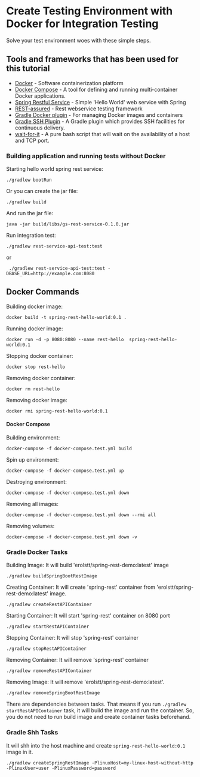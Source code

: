 # Create Testing Environment with Docker for Integration Testing

Solve your test environment woes with these simple steps.

## Tools and frameworks that has been used for this tutorial
* [Docker](https://www.docker.com/) - Software containerization platform
* [Docker Compose](https://github.com/docker/compose) - A tool for defining and running multi-container Docker applications.
* [Spring Restful Service](https://spring.io/guides/gs/rest-service/) - Simple 'Hello World' web service with Spring
* [REST-assured](http://rest-assured.io/) - Rest webservice testing framework
* [Gradle Docker plugin](https://github.com/bmuschko/gradle-docker-plugin) - For managing Docker images and containers
* [Gradle SSH Plugin](https://gradle-ssh-plugin.github.io/) - A Gradle plugin which provides SSH facilities for continuous delivery.
* [wait-for-it](https://github.com/vishnubob/wait-for-it) -  A pure bash script that will wait on the availability of a host and TCP port.

### Building application and running tests without Docker

Starting hello world spring rest service:
```
./gradlew bootRun
```

Or you can create the jar file:
```
./gradlew build
```

And run the jar file:
```
java -jar build/libs/gs-rest-service-0.1.0.jar
```

Run integration test:
```
./gradlew rest-service-api-test:test
```

or
```
 ./gradlew rest-service-api-test:test -DBASE_URL=http://example.com:8080
```

## Docker Commands

Building docker image:

```
docker build -t spring-rest-hello-world:0.1 .
```
Running docker image:

```
docker run -d -p 8080:8080 --name rest-hello  spring-rest-hello-world:0.1
```

Stopping docker container:

```
docker stop rest-hello
```

Removing docker container:

```
docker rm rest-hello
```

Removing docker image:

```
docker rmi spring-rest-hello-world:0.1
```

#### Docker Compose

Building environment:
```
docker-compose -f docker-compose.test.yml build
```

Spin up environment:

```
docker-compose -f docker-compose.test.yml up
```

Destroying environment:

```
docker-compose -f docker-compose.test.yml down
```

Removing all images:
```
docker-compose -f docker-compose.test.yml down --rmi all
```

Removing volumes:
```
docker-compose -f docker-compose.test.yml down -v
```
### Gradle Docker Tasks

Building Image:
It will build 'erolstt/spring-rest-demo:latest' image
```
./gradlew buildSpringBootRestImage
```

Creating Container:
It will create 'spring-rest' container from 'erolstt/spring-rest-demo:latest' image.
```
./gradlew createRestAPIContainer
```

Starting Container:
It will start 'spring-rest' container on 8080 port
```
./gradlew startRestAPIContainer
```

Stopping Container:
It will stop 'spring-rest' container
```
./gradlew stopRestAPIContainer
```

Removing Container:
It will remove 'spring-rest' container
```
./gradlew removeRestAPIContainer
```

Removing Image:
It will remove 'erolstt/spring-rest-demo:latest'.
```
./gradlew removeSpringBootRestImage
```

There are dependencies between tasks. That means if you run ``./gradlew startRestAPIContainer``
task, it will build the image and run the container. So, you do not need to run build image
and create container tasks beforehand.

### Gradle Shh Tasks

It will shh into the host machine and create `spring-rest-hello-world:0.1` image in it.

```
./gradlew createSpringRestImage -PlinuxHost=my-linux-host-without-http -PlinuxUser=user -PlinuxPassword=password
```
